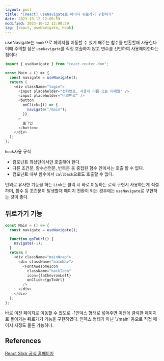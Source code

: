 ```yaml
---
layout: post
title: "[React] useNavigate로 페이지 뒤로가기 구현하기"
date: 2023-10-12 12:00:59
modified: 2023-10-12 12:00:59
tag: [react, useNavigate, hook]
---
```


useNavigate는 `hook`으로 페이지를 이동할 수 있게 해주는 함수를 반환할때 사용한다
이때 주의할 점은 `useNavigate`를 직접 호출하지 않고 변수를 선언하여 사용해야한다는 점이다

```javascript
import { useNavigate } from "react-router-dom";

const Main = () => {
  const navigate = useNavigate();
  return (
    <div className="login">
      <input placeholder="전화번호, 사용자 이름 또는 이메일" />
      <input placeholder="비밀번호" />
      <button
        onClick={() => {
          navigate("/main");
        }}
      >
        로그인
      </button>
    </div>
  );
};
```

`hook`사용 규칙

- 컴포넌트 최상단에서만 호출해야 한다.
- 다른 조건문, 함수선언문, 반복문 등 중첩된 함수 안에서는 호출 할 수 없다.
- 컴포넌트 내부 함수에서 `callback`으로도 호출할 수 없다.

번외로 유사한 기능을 하는 `Link`는 클릭 시 바로 이동하는 로직 구현시 사용하는게 적절하며,
함수 등 조건문이 발생할때 페이지 전환이 되는 경우에는 `useNavigate`로 구현하는 것이 좋다.

## 뒤로가기 기능

```javascript
const Main = () => {
  const navigate = useNavigate();

  function goToUrl() {
    navigate(-1);
  }
  return (
    <div className="mainWrap">
      <div className="mainNav">
        <FontAwesomeIcon
          className="backIcon"
          icon={faChevronLeft}
          onClick={goToUrl}
        />
      </div>
    </div>
  );
};
```

바로 이전 페이지로 이동할 수 있도로 -1인덱스 형태로 넣어주면 이전에 클릭한 페이지로 돌아가는 뒤로가기 기능을 구현하였다.
인덱스 형태가 아닌 './main' 등으로 직접 페이지 지정도 물론 가능하다.

## References

[React Slick 공식 홈페이지](https://react-slick.neostack.com/)
